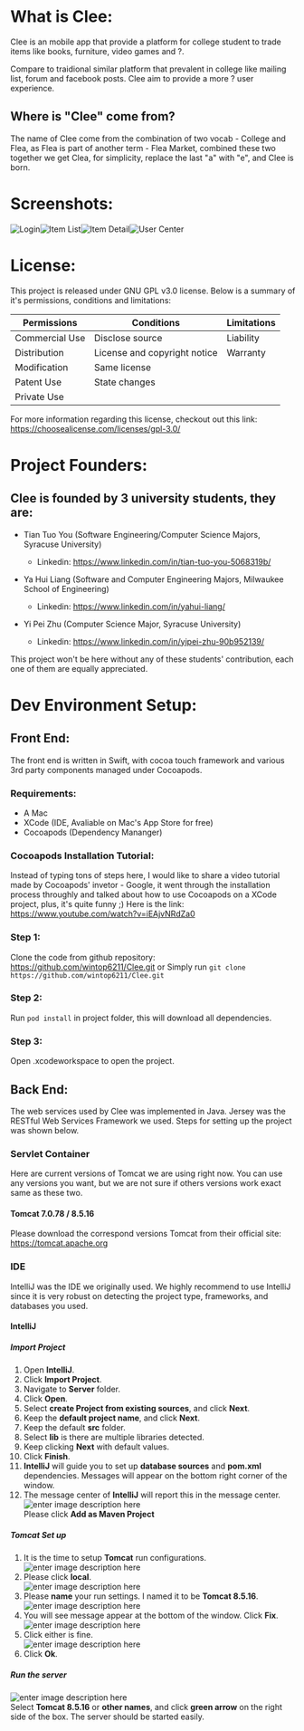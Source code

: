 
# What is Clee:
Clee is an mobile app that provide a platform for college student to trade items like books, furniture, video games and ?.

Compare to traidional similar platform that prevalent in college like mailing list, forum and facebook posts. Clee aim to provide a more ? user experience. 
## Where is "Clee" come from?
The name of Clee come from the combination of two vocab - College and Flea, as Flea is part of another term - Flea Market, combined these two together we get Clea, for simplicity, replace the last "a" with "e", and Clee is born.

# Screenshots:

![](https://lh3.googleusercontent.com/fVQ1mG0S32msgUhjGXWOZniIPpurpe0RzrO46fg8Xpa14piJw1mKRqisD2A0gsadJGnusnX3wQRW "Login")![](https://lh3.googleusercontent.com/ac5I3JBR6KWPFEnz0QioNO3eC5iNKo1G1yhZs0hMz6azY08YyI1tYaP0st2uyHX9YsLdZ20qGnkN "Item List")![](https://lh3.googleusercontent.com/sroJB-K4Hdo9W-1Fg6Qj0Lkg2DPnCYIdOLRfPcXlbresxNkex7rHQdNuJ6d793GZi-56CVSg9Hok "Item Detail")![](https://lh3.googleusercontent.com/zHCiwMRh4x2n1-UEefaEYs6_sEDxWrvQvfR-EBbeD3CYVLQeX8WpKMso99q7Wjr72cHhwkilzeqL "User Center")

# License:

This project is released under GNU GPL v3.0 license. Below is a summary of it's permissions, conditions and limitations:

| Permissions | Conditions | Limitations |
|--|--|--|
| Commercial Use | Disclose source | Liability |
| Distribution | License and copyright notice | Warranty |
| Modification | Same license |  |
| Patent Use | State changes |  |
| Private Use |  |  |

For more information regarding this license, checkout out this link: https://choosealicense.com/licenses/gpl-3.0/

# Project Founders:

## Clee is founded by 3 university students, they are:

* Tian Tuo You (Software Engineering/Computer Science Majors, Syracuse University)
	* Linkedin: https://www.linkedin.com/in/tian-tuo-you-5068319b/

* Ya Hui Liang (Software and Computer Engineering Majors, Milwaukee School of Engineering)
	* Linkedin: https://www.linkedin.com/in/yahui-liang/

* Yi Pei Zhu (Computer Science Major, Syracuse University)
	* Linkedin: https://www.linkedin.com/in/yipei-zhu-90b952139/

This project won't be here without any of these students' contribution, each one of them are equally appreciated.

  

# Dev Environment Setup:

## Front End:

The front end is written in Swift, with cocoa touch framework and various 3rd party components managed under Cocoapods.

### Requirements:

* A Mac
* XCode (IDE, Avaliable on Mac's App Store for free)
* Cocoapods (Dependency Mananger)

### Cocoapods Installation Tutorial:

Instead of typing tons of steps here, I would like to share a video tutorial made by Cocoapods' invetor - Google, it went through the installation process throughly and talked about how to use Cocoapods on a XCode project, plus, it's quite funny ;) Here is the link: https://www.youtube.com/watch?v=iEAjvNRdZa0

### Step 1:
Clone the code from github repository: https://github.com/wintop6211/Clee.git
or
Simply run `git clone https://github.com/wintop6211/Clee.git`

### Step 2:
Run `pod install` in project folder, this will download all dependencies.

### Step 3:
Open .xcodeworkspace to open the project.


## Back End:

The web services used by Clee was implemented in Java. Jersey was the RESTful Web Services Framework we used. Steps for setting up the project was shown below.

### Servlet Container

Here are current versions of Tomcat we are using right now. You can use any versions you want, but we are not sure if others versions work exact same as these two. 

#### Tomcat 7.0.78 / 8.5.16

Please download the correspond versions Tomcat from their official site: https://tomcat.apache.org

### IDE

IntelliJ was the IDE we originally used. We highly recommend to use IntelliJ since it is very robust on detecting the project type, frameworks, and databases you used.

#### IntelliJ

##### Import Project

1. Open **IntelliJ**.
2. Click **Import Project**.
3. Navigate to **Server** folder.
4. Click **Open**.
5. Select **create Project from existing sources**, and click **Next**.
6. Keep the **default project name**, and click **Next**.
7. Keep the default **src** folder.
8. Select **lib** is there are multiple libraries detected.
9. Keep clicking **Next** with default values.
10. Click **Finish**.
11. **IntelliJ** will guide you to set up **database sources** and **pom.xml** dependencies. Messages will appear on the bottom right corner of the window.
12. The message center of **IntelliJ** will report this in the message center. ![enter image description here](https://lh3.googleusercontent.com/Y2UpRXqmVPwDzasKo8kyc0uXpR-j4o8EwcGBF_INR8PKTmG09uYUQ0NE09mUn2vyjc_buAoMy-L4)<br>Please click **Add as Maven Project**

##### Tomcat Set up
1. It is the time to setup **Tomcat** run configurations. <br> ![enter image description here](https://lh3.googleusercontent.com/920NnqnySyiX_Fch5Ns3hcOHVV_urKqrC5qsSUrwFaHoXJm-EJ6o_thEBGiDyquPdMS3ABgp4VYQ)
2. Please click **local**. <br>![enter image description here](https://lh3.googleusercontent.com/7u4T00G4lgv7yBIRu9FVp-vjF2sAVqNBfcxjwFQf094cTVQHoIAwSsO1VKGuoLkF2VCPE-wTZRtR)
3. Please **name** your run settings. I named it to be **Tomcat 8.5.16**.<br>![enter image description here](https://lh3.googleusercontent.com/JMxwvZ6eR3iVa6Kdhfm08L1UoXZDR4Q0C43FNQgJsJrZbw0aCeQbrhEyA9o2Ix2ncH1xYbW83ppH)
4. You will see message appear at the bottom of the window. Click **Fix**.<br>![enter image description here](https://lh3.googleusercontent.com/AOY_RQv5VPpjtFPwWCBJg2CXMHEUs_u-E_xM7_bJxBbQuchAJkeHc6aIaCEneYYTZySekizq43pk)
5. Click either is fine. <br>![enter image description here](https://lh3.googleusercontent.com/5QERjyf0NUC-WkKSc7-qk9FNbZX79xpIFBvyZFOwrIvmQpWScYL5RGzTmCcwMePf22FeXA7LiseV)
6. Click **Ok**.

##### Run the server
![enter image description here](https://lh3.googleusercontent.com/hIhSyGhdSnE5bp6UvTQnBouKfPJvi8r-1ZZyBJrAh0GubMH64GvX3_qCk-w2iWS2Td0mkoWLbGvU)<br>Select **Tomcat 8.5.16** or **other names**, and click **green arrow** on the right side of the box. The server should be started easily.
